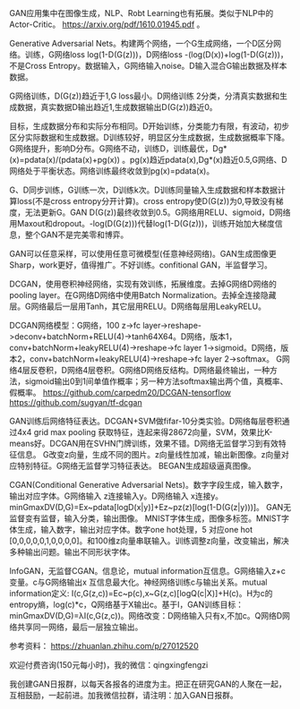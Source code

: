 ​GAN应用集中在图像生成，NLP、Robt Learning也有拓展。类似于NLP中的Actor-Critic。 https://arxiv.org/pdf/1610.01945.pdf 。

Generative Adversarial Nets。构建两个网络，一个G生成网络，一个D区分网络。训练，G网络loss log(1-D(G(z)))，D网络loss -(log(D(x))+log(1-D(G(z)))，不是Cross Entropy。数据输入，G网络输入noise。D输入混合G输出数据及样本数据。

G网络训练，D(G(z))趋近于1,G loss最小。D网络训练 2分类，分清真实数据和生成数据，真实数据D输出趋近1,生成数据输出D(G(z))趋近0。

目标，生成数据分布和实际分布相同。D开始训练，分类能力有限，有波动，初步区分实际数据和生成数据。D训练较好，明显区分生成数据，生成数据概率下降。G网络提升，影响D分布。G网络不动，训练D，训练最优，Dg*(x)=pdata(x)/(pdata(x)+pg(x)) 。pg(x)趋近pdata(x),Dg*(x)趋近0.5,G网络、D网络处于平衡状态。网络训练最终收敛到pg(x)=pdata(x)。

G、D同步训练，G训练一次，D训练k次。D训练同量输入生成数据和样本数据计算loss(不是cross entropy分开计算)。cross entropy使D(G(z))为0,导致没有梯度，无法更新G。GAN D(G(z))最终收敛到0.5。G网络用RELU、sigmoid，D网络用Maxout和dropout。-log(D(G(z)))代替log(1-D(G(z)))，训练开始加大梯度信息，整个GAN不是完美零和博弈。

GAN可以任意采样，可以使用任意可微模型(任意神经网络)。GAN生成图像更Sharp，work更好，值得推广。不好训练。confitional GAN，半监督学习。

DCGAN，使用卷积神经网络，实现有效训练，拓展维度。去掉G网络D网络的pooling layer。在G网络D网络中使用Batch Normalization。去掉全连接隐藏层。G网络最后一层用Tanh，其它层用RELU。D网络每层用LeakyRELU。

DCGAN网络模型：G网络，100 z->fc layer->reshape->deconv+batchNorm+RELU(4)->tanh64X64。D网络，版本1，conv+batchNorm+leakyRELU(4)->reshape->fc layer 1->sigmoid。D网络，版本2，conv+batchNorm+leakyRELU(4)->reshape->fc layer 2->softmax。
G网络4层反卷积，D网络4层卷积。G网络D网络反结构。D网络最终输出，一种方法，sigmoid输出0到1间单值作概率；另一种方法softmax输出两个值，真概率、假概率。
https://github.com/carpedm20/DCGAN-tensorflow
https://github.com/sugyan/tf-dcgan

GAN训练后网络特征表达。DCGAN+SVM做fifar-10分类实验。D网络每层卷积通过4x4 grid max pooling 获取特征，连起来得28672向量，SVM，效果比K-means好。DCGAN用在SVHN门牌训练，效果不错。D网络无监督学习到有效特征信息。
G改变z向量，生成不同的图片。z向量线性加减，输出新图像。z向量对应特别特征。G网络无监督学习特征表达。
BEGAN生成超级逼真图像。

CGAN(Conditional Generative Adversarial Nets)。数字字段生成，输入数字，输出对应字体。G网络输入 z连接输入y。D网络输入 x连接y。minGmaxDV(D,G)=Ex~pdata[logD(x|y)]+Ez~pz(z)[log(1-D(G(z|y)))]。
GAN无监督变有监督，输入分类，输出图像。
MNIST字体生成，图像多标签。MNIST字体生成，输入数字，输出对应字体。数字one hot处理，5 对应one hot [0,0,0,0,0,1,0,0,0,0]。和100维z向量串联输入。训练调整z向量，改变输出，解决多种输出问题。输出不同形状字体。

InfoGAN，无监督CGAN。信息论，mutual information互信息。G网络输入z+c变量。c与G网络输出x 互信息最大化。神经网络训练c与输出关系。mutual information定义: I(c,G(z,c))=Ec~p(c),x~G(z,c)[logQ(c|X)]+H(c)。H为c的entropy熵，log(c)*c，Q网络基于X输出c。基于I，GAN训练目标：minGmaxDV(D,G)=λI(c,G(z,c))。网络改变：D网络输入只有x,不加c。Q网络D网络共享同一网络，最后一层独立输出。


参考资料：
https://zhuanlan.zhihu.com/p/27012520

欢迎付费咨询(150元每小时)，我的微信：qingxingfengzi

我创建GAN日报群，以每天各报各的进度为主。把正在研究GAN的人聚在一起，互相鼓励，一起前进。加我微信拉群，请注明：加入GAN日报群。